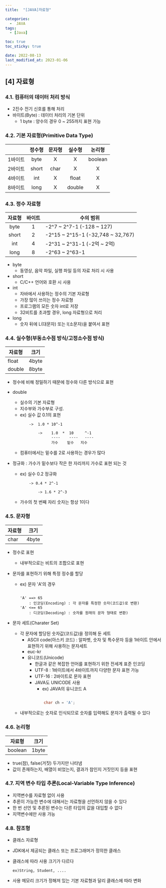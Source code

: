 ```yaml
---
title:  "[JAVA]자료형" 

categories:
  -  JAVA
tags:
  - [Java]

toc: true
toc_sticky: true

date: 2022-08-13
last_modified_at: 2023-01-06
---
```

[4] 자료형
----
### 4.1. 컴퓨터의 데이터 처리 방식
- 2진수 전기 신호를 통해 처리
- 바이트(Byte) : 데이터 처리의 기본 단위
    - 1 byte : 양수의 경우 0 ~ 255까지 표현 가능

### 4.2. 기본 자료형(Primitive Data Type)
|       | 정수형 | 문자형 | 실수형 | 논리형 |
|:-----:|:-----:|:-----:|:-----:|:-----:|
|1바이트|byte   |   X   |   X    |boolean |
|2바이트|short  |char   |   X    |    X   |
|4바이트|int    |   X   |float   |    X   |
|8바이트|long   |   X   |double  |    X   |


### 4.3. 정수 자료형 
| 자료형 | 바이트 | 수의 범위 |
|:-----:|:-----:|-----|
|byte   |   1   | -2^7 ~ 2^7-1 (-128 ~ 127)|
|short  |   2   |-2^15 ~ 2^15-1 (-32,748 ~ 32,767)|
|int    |   4   |-2^31 ~ 2^31-1 (-2억 ~ 2억)|
|long   |   8   |-2^63 ~ 2^63-1|
- byte 
    - 동영상, 음악 파일, 실행 파일 등의 자료 처리 시 사용
- short
    - C/C++ 언어와 호환 시 사용    
- int          
    - 자바에서 사용하는 정수의 기본 자료형 
    - 가장 많이 쓰이는 정수 자료형
    - 프로그램의 모든 숫자 int로 저장
    - 32비트를 초과할 경우, long 자료형으로 처리
- long 
    - 숫자 뒤에 L(대문자) 또는 l(소문자)을 붙여서 표현

### 4.4. 실수형(부동소수점 방식/고정소수점 방식)
| 자료형 | 크기 |
|------|------|
| float | 4byte |
| double | 8byte |
- 정수에 비해 정밀하기 때문에 정수와 다른 방식으로 표현    
- double
    - 실수의 기본 자료형
    - 지수부와 가수부로 구성.
    - ex) 실수 값 0.1의 표현
        ```
            ->  1.0 * 10^-1

                ->    1.0  *  10     ^-1
                      ----    ----   ----
                      가수    밑수   지수
        ```
    - 컴퓨터에서는 밑수를 2로 사용하는 경우가 많다

- 정규화 : 가수가 밑수보다 작은 한 자리까지 가수로 표현 되는 것       
    - ex) 실수 0.2 정규화
        ```      
            -> 0.4 * 2^-1 
                
                -> 1.6 * 2^-3 

        ```        
    -  가수의 첫 번째 자리 숫자는 항상 1이다

### 4.5. 문자형

| 자료형 | 크기 |
|------|------|
| char | 4byte |
- 정수로 표현
    - 내부적으로는 비트의 조합으로 표현 
- 문자를 표현하기 위해 특정 정수를 할당
    - ex) 문자 'A'의 경우
        ```
        
        'A' ==> 65  
            : 인코딩(Encoding) : 각 문자를 특정한 숫자(코드값)로 변환)
        'A' <== 65
            : 디코딩(Decoding) : 숫자를 원래의 문자 형태로 변환)
        ```

- 문자 세트(Charater Set)   
    - 각 문자에 할당된 숫자값(코드값)을 정의해 둔 세트      
        - ASCII code(아스키 코드) : 알파벳, 숫자 및 특수문자 등을 
                                1바이트 안에서 표현하기 위해 사용하는 문자세트  
        - euc-kr
        - 유니코드(Unicode)
            - 한글과 같은 복잡한 언어를 표현하기 위한 전세계 표준 인코딩
            - UTF-8 : 1바이트에서 4바이트까지 다양한 문자 표현 가능
            - UTF-16 : 2바이트로 문자 표현     
            - JAVA도 UNICODE 사용 
                - ex) JAVA의 유니코드 A 
                ```java
                                   
                    char ch = 'A';
                ```
    - 내부적으로는 숫자로 인식되므로 숫자를 입력해도 문자가 출력될 수 있다

### 4.6. 논리형

| 자료형 | 크기 |
|------|------|
| boolean | 1byte |
- true(참), false(거짓) 두가지만 나타냄 
- 값이 존재하는지, 배열이 비었는지, 결과가 참인지 거짓인지 등을 표현 

### 4.7. 지역 변수 타입 추론(Local-Variable Type Inference)    

- 지역변수를 자료형 없이 사용
- 추론이 가능한 변수에 대해서는 자료형을 선언하지 않을 수 있다
- 한 번 선언 및 추론된 변수는 다른 타입의 값을 대입할 수 없다
- 지역변수에만 사용 가능 

### 4.8. 참조형 
    
- 클래스 자료형 
- JDK에서 제공되는 클래스 또는 프로그래머가 정의한 클래스 
- 클래스에 따라 사용 크기가 다르다

    `ex)String, Student, ....`  
- 사용 메모리 크기가 정해져 있는 기본 자료형과 달리 클래스에 따라 변화
       
